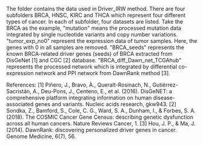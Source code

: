 The folder contains the data used in Driver_IRW method.
There are four subfolders BRCA, HNSC, KIRC and THCA which represent four different types of cancer.
In each of subfolder, four datasets are listed.
Take the BRCA as the example, "mutation" means the processed mutation data integrated by single nucleotide variants and copy number variations.
"tumor_exp_no0" represent the expression data of tumor samples. Here, the genes with 0 in all samples are removed.
"BRCA_seeds" represents the known BRCA-related driver genes (seeds) of BRCA extracted from DisGeNet [1] and CGC [2] database.
"BRCA_diff_Dawn_net_TCGAhub" represents the processed network which is integrated by differential co-expression network and PPI network from DawnRank method [3].

References: [1] Piñero, J., Bravo, À., Queralt-Rosinach, N., Gutiérrez-Sacristán, A., Deu-Pons, J., Centeno, E., et al. (2016).
DisGeNET: a comprehensive platform integrating information on human disease-associated genes and variants. Nucleic acids research, gkw943.
[2] Sondka, Z., Bamford, S., Cole, C. G., Ward, S. A., Dunham, I., & Forbes, S. A. (2018).
The COSMIC Cancer Gene Census: describing genetic dysfunction across all human cancers. Nature Reviews Cancer, 1.
[3] Hou, J. P., & Ma, J. (2014). DawnRank: discovering personalized driver genes in cancer. Genome Medicine, 6(7), 56.
